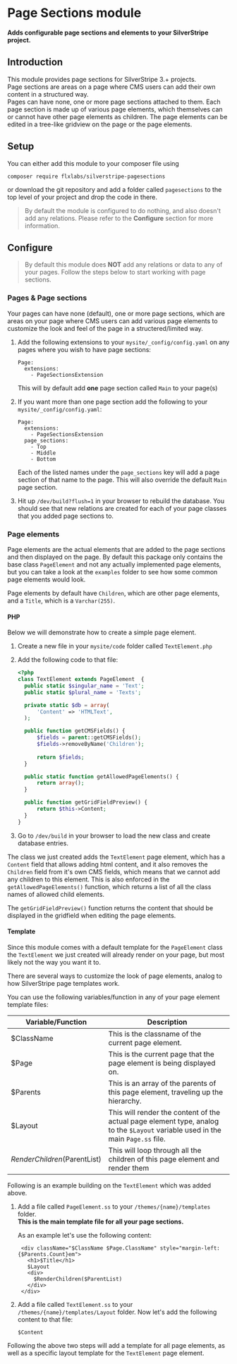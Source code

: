 # Page Sections module

**Adds configurable page sections and elements to your SilverStripe project.**


## Introduction

This module provides page sections for SilverStripe 3.+ projects.  
Page sections are areas on a page where CMS users can add their own content
in a structured way.  
Pages can have none, one or more page sections attached to them. Each page section
is made up of various page elements, which themselves can or cannot have other 
page elements as children. The page elements can be edited in a tree-like gridview 
on the page or the page elements.


## Setup

You can either add this module to your composer file using
```
composer require flxlabs/silverstripe-pagesections
```
or download the git repository and add a folder called `pagesections` to the top level 
of your project and drop the code in there.

> By default the module is configured to do nothing, and also doesn't add any relations.
Please refer to the **Configure** section for more information.


## Configure

> By default this module does **NOT** add any relations or data to any of your pages.
Follow the steps below to start working with page sections.

### Pages & Page sections

Your pages can have none (default), one or more page sections, which are areas on
your page where CMS users can add various page elements to customize the look and feel
of the page in a structered/limited way.

1. Add the following extensions to your `mysite/_config/config.yaml` on any pages 
where you wish to have page sections:
   ```
   Page:
     extensions:
       - PageSectionsExtension
   ```
   This will by default add **one** page section called `Main` to your page(s)

1. If you want more than one page section add the following to your `mysite/_config/config.yaml`:
   ```
   Page:
     extensions:
       - PageSectionsExtension
     page_sections:
  	   - Top
  	   - Middle
  	   - Bottom
   ```
   Each of the listed names under the `page_sections` key will add a page section of that name to 
   the page. This will also override the default `Main` page section.

1. Hit up `/dev/build?flush=1` in your browser to rebuild the database. You should see that new
relations are created for each of your page classes that you added page sections to.


### Page elements

Page elements are the actual elements that are added to the page sections and then displayed
on the page. By default this package only contains the base class `PageElement` and not any
actually implemented page elements, but you can take a look at the `examples` folder to see
how some common page elements would look.

Page elements by default have `Children`, which are other page elements, and a `Title`, which
is a `Varchar(255)`.


#### PHP

Below we will demonstrate how to create a simple page element.

1. Create a new file in your `mysite/code` folder called `TextElement.php`

1. Add the following code to that file:
   ```php
   <?php
   class TextElement extends PageElement  {
     public static $singular_name = 'Text';
     public static $plural_name = 'Texts';

     private static $db = array(
         'Content' => 'HTMLText',
     );

     public function getCMSFields() {
         $fields = parent::getCMSFields();
         $fields->removeByName('Children');
        
         return $fields;
     }

     public static function getAllowedPageElements() {
         return array();
     }

     public function getGridFieldPreview() {
         return $this->Content;
     }
   }
   ```

1. Go to `/dev/build` in your browser to load the new class and create database entries.

The class we just created adds the `TextElement` page element, which has a `Content` field that
allows adding html content, and it also removes the `Children` field from it's own CMS fields,
which means that we cannot add any children to this element. This is also enforced in the 
`getAllowedPageElements()` function, which returns a list of all the class names of allowed
child elements.

The `getGridFieldPreview()` function returns the content that should be displayed in the gridfield
when editing the page elements.


#### Template

Since this module comes with a default template for the `PageElement` class the `TextElement` 
we just created will already render on your page, but most likely not the way you want it to.  

There are several ways to customize the look of page elements, analog to how SilverStripe
page templates work.

You can use the following variables/function in any of your page element template files:  

| Variable/Function | Description |
|---|---|
| $ClassName | This is the classname of the current page element. |
| $Page | This is the current page that the page element is being displayed on. |
| $Parents | This is an array of the parents of this page element, traveling up the hierarchy. |
| $Layout | This will render the content of the actual page element type, analog to the `$Layout` variable used in the main `Page.ss` file. |
| $RenderChildren($ParentList) | This will loop through all the children of this page element and render them |

Following is an example building on the `TextElement` which was added above.

1. Add a file called `PageElement.ss` to your `/themes/{name}/templates` folder.  
   **This is the main template file for all your page sections.**  
   
   As an example let's use the following content:
   ```
    <div className="$ClassName $Page.ClassName" style="margin-left: {$Parents.Count}em">
      <h1>$Title</h1>
      $Layout
      <div>
        $RenderChildren($ParentList)
      </div>
    </div>
   ```

1. Add a file called `TextElement.ss` to your `/themes/{name}/templates/Layout` folder.
   Now let's add the following content to that file:
   ```
   $Content
   ```

Following the above two steps will add a template for all page elements, as well as a specific
layout template for the `TextElement` page element.
